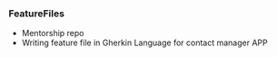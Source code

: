 ### FeatureFiles
- Mentorship repo
- Writing feature file in Gherkin Language for contact manager APP
